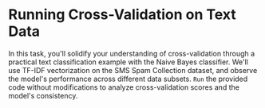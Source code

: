 # Running Cross-Validation on Text Data

In this task, you'll solidify your understanding of cross-validation through a practical text classification example with the Naive Bayes classifier. We'll use TF-IDF vectorization on the SMS Spam Collection dataset, and observe the model's performance across different data subsets. `Run` the provided code without modifications to analyze cross-validation scores and the model's consistency.